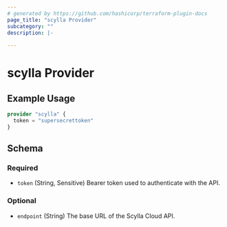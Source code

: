 ```yaml
---
# generated by https://github.com/hashicorp/terraform-plugin-docs
page_title: "scylla Provider"
subcategory: ""
description: |-
  
---
```


# scylla Provider



## Example Usage

```terraform
provider "scylla" {
  token = "supersecrettoken"
}
```

<!-- schema generated by tfplugindocs -->
## Schema

### Required

- `token` (String, Sensitive) Bearer token used to authenticate with the API.

### Optional

- `endpoint` (String) The base URL of the Scylla Cloud API.
